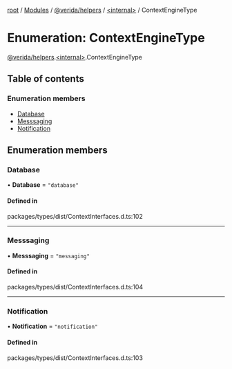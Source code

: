 [root](../README.md) / [Modules](../modules.md) / [@verida/helpers](../modules/verida_helpers.md) / [<internal\>](../modules/verida_helpers._internal_.md) / ContextEngineType

# Enumeration: ContextEngineType

[@verida/helpers](../modules/verida_helpers.md).[<internal\>](../modules/verida_helpers._internal_.md).ContextEngineType

## Table of contents

### Enumeration members

- [Database](verida_helpers._internal_.ContextEngineType.md#database)
- [Messsaging](verida_helpers._internal_.ContextEngineType.md#messsaging)
- [Notification](verida_helpers._internal_.ContextEngineType.md#notification)

## Enumeration members

### Database

• **Database** = `"database"`

#### Defined in

packages/types/dist/ContextInterfaces.d.ts:102

___

### Messsaging

• **Messsaging** = `"messaging"`

#### Defined in

packages/types/dist/ContextInterfaces.d.ts:104

___

### Notification

• **Notification** = `"notification"`

#### Defined in

packages/types/dist/ContextInterfaces.d.ts:103
